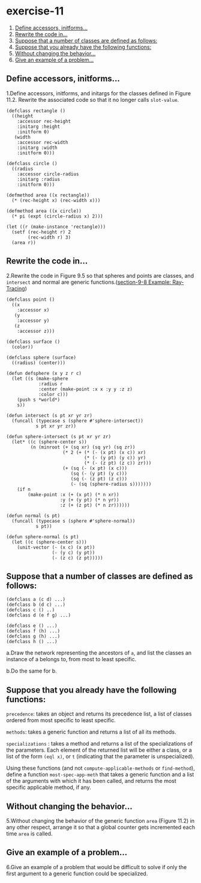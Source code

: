 

# exercise-11

1.  [Define accessors, initforms&#x2026;](#orgcc16fbd)
2.  [Rewrite the code in&#x2026;](#org11e80d5)
3.  [Suppose that a number of classes are defined as follows:](#orgb4ff3a5)
4.  [Suppose that you already have the following functions:](#orgc61ba6a)
5.  [Without changing the behavior&#x2026;](#org9f86a2a)
6.  [Give an example of a problem&#x2026;](#org5d4d026)


<a id="orgcc16fbd"></a>

## Define accessors, initforms&#x2026;

1.Define accessors, initforms, and initargs for the classes defined in Figure 11.2. Rewrite the associated code so that it no longer calls
`slot-value`.

    (defclass rectangle ()
      ((height
        :accessor rec-height
        :initarg :height
        :initform 0)
       (width
        :accessor rec-width
        :initarg :width
        :initform 0)))
    
    (defclass circle ()
      ((radius
        :accessor circle-radius
        :initarg :radius
        :initform 0)))
    
    (defmethod area ((x rectangle))
      (* (rec-height x) (rec-width x)))
    
    (defmethod area ((x circle))
      (* pi (expt (circle-radius x) 2)))
    
    (let ((r (make-instance 'rectangle)))
      (setf (rec-height r) 2
            (rec-width r) 3)
      (area r))


<a id="org11e80d5"></a>

## Rewrite the code in&#x2026;

2.Rewrite the code in Figure 9.5 so that spheres and points are classes, and `intersect` and normal are generic functions.([section-9-8 Example: Ray-Tracing](section-9-8.md))

    (defclass point ()
      ((x
        :accessor x)
       (y
        :accessor y)
       (z
        :accessor z)))
    
    (defclass surface ()
      (color))
    
    (defclass sphere (surface)
      ((radius) (center)))
    
    (defun defsphere (x y z r c)
      (let ((s (make-sphere
                :radius r
                :center (make-point :x x :y y :z z)
                :color c)))
        (push s *world*)
        s))
    
    (defun intersect (s pt xr yr zr)
      (funcall (typecase s (sphere #'sphere-intersect))
               s pt xr yr zr))
    
    (defun sphere-intersect (s pt xr yr zr)
      (let* ((c (sphere-center s))
             (n (minroot (+ (sq xr) (sq yr) (sq zr))
                         (* 2 (+ (* (- (x pt) (x c)) xr)
                                 (* (- (y pt) (y c)) yr)
                                 (* (- (z pt) (z c)) zr)))
                         (+ (sq (- (x pt) (x c)))
                            (sq (- (y pt) (y c)))
                            (sq (- (z pt) (z c)))
                            (- (sq (sphere-radius s)))))))
        (if n
            (make-point :x (+ (x pt) (* n xr))
                        :y (+ (y pt) (* n yr))
                        :z (+ (z pt) (* n zr))))))
    
    (defun normal (s pt)
      (funcall (typecase s (sphere #'sphere-normal))
               s pt))
    
    (defun sphere-normal (s pt)
      (let ((c (sphere-center s)))
        (unit-vector (- (x c) (x pt))
                     (- (y c) (y pt))
                     (- (z c) (z pt)))))


<a id="orgb4ff3a5"></a>

## Suppose that a number of classes are defined as follows:

    (defclass a (c d) ...)
    (defclass b (d c) ...)
    (defclass c () ..)
    (defclass d (e f g) ...)
    
    (defclass e () ...)
    (defclass f (h) ...)
    (defclass g (h) ...)
    (defclass h () ...)

a.Draw the network representing the ancestors of `a`, and list the classes an instance of a belongs to, from most to least specific.

b.Do the same for b.


<a id="orgc61ba6a"></a>

## Suppose that you already have the following functions:

`precedence`: takes an object and returns its precedence list, a list of classes ordered from most specific to least specific.

`methods`: takes a generic function and returns a list of all its methods.

`specializations` : takes a method and returns a list of the specializations of the parameters. Each element of the returned list will be either a class, or a list of the form `(eql x)`, or `t` (indicating that the parameter is unspecialized).

Using these functions (and not `compute-applicable-methods` or `find-method`), define a function `most-spec-app-meth` that takes a generic function and a list of the arguments with which it has been called, and returns the most specific applicable method, if any.


<a id="org9f86a2a"></a>

## Without changing the behavior&#x2026;

5.Without changing the behavior of the generic function `area` (Figure 11.2) in any other respect, arrange it so that a global counter gets incremented each time `area` is called.


<a id="org5d4d026"></a>

## Give an example of a problem&#x2026;

6.Give an example of a problem that would be difficult to solve if only the first argument to a generic function could be specialized.

